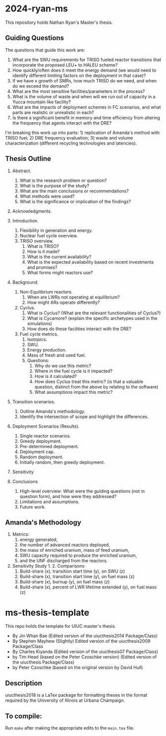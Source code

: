 # 2024-ryan-ms
This repository holds Nathan Ryan's Master's thesis.

## Guiding Questions
The questions that guide this work are:
1. What are the SWU requirements for TRISO fueled reactor transitions that incorporate the proposed LEU+ to HALEU scheme?
2. How quickly/often does it meet the energy demand (we would need to identify different limiting factors on the deployment in that case)?
3. If we have x growth of SMRs, how much TRISO do we need, and when do we exceed the demand?
4. What are the most sensitive facilities/parameters in the process?
5. What is the volume of waste and when will we run out of capacity in a Yucca mountain like facility?
6. What are the impacts of deployment schemes in FC scenarios, and what parts are realistic or unrealistic in each?
7. Is there a significant benefit in memory and time efficiency from altering the frequency that agents interact with the DRE?

I'm breaking this work up into parts: 1) replication of Amanda's method with
TRISO fuel; 2) DRE frequency evaluation; 3) waste and volume characterization
(different recycling technologies and latencies).

## Thesis Outline
1. Abstract.
   1. What is the research problem or question?
   2. What is the purpose of the study?
   3. What are the main conclusions or recommendations?
   4. What methods were used?
   5. What is the significance or implication of the findings?
2. Acknowledgments.
3. Introduction.
   1. Flexibility in generation and energy.
   2. Nuclear fuel cycle overview.
   3. TRISO overview.
      1. What is TRISO?
      2. How is it made?
      3. What is the current availability?
      4. What is the expected availability based on recent investments and promises?
      5. What forms might reactors use?
4. Background.
   1. Non-Equilibrium reactors.
      1. When are LWRs not operating at equilibrium?
      2. How might ARs operate differently?
   2. Cyclus.
      1. What is Cyclus? (What are the relevant functionalities of Cyclus?)
      2. What is Cycamore? (explain the specific archetypes used in the simulations)
      3. How does do these facilities interact with the DRE?
   3. Fuel cycle metrics.
      1. Isotopics.
      2. SWU.
      3. Energy production.
      4. Mass of fresh and used fuel.
      5. Questions:
         1. Why do we use this metric?
         2. Where in the fuel cycle is it impacted?
         3. How is it calculated?
         4. How does Cyclus treat this metric? (is that a valuable question, distinct from the above by relating to the software)
         5. What assumptions impact this metric?

5. Transition scenarios.
      1. Outline Amanda's methodology.
      2. Identify the intersection of scope and highlight the differences.
6. Deployment Scenarios (Results).
   1. Single reactor scenarios.
   2. Greedy deployment.
   3. Pre-determined deployment.
   4. Deployment cap.
   5. Random deployment.
   6. Initially random, then greedy deployment.
7. Sensitivity
8. Conclusions
   1. High-level overview: What were the guiding questions (not in question form), and how were they addressed?
   2. Limitations and assumptions.
   3. Future work.

## Amanda's Methodology
1. Metrics:
   1. energy generated,
   2. the number of advanced reactors deployed,
   3. the mass of enriched uranium, mass of feed uranium,
   4. SWU capacity required to produce the enriched uranium,
   5. and the UNF discharged from the reactors.
2. Sensitivity Study
   1. 
   2. Comparisons
      1. Build-share (x), transition start time (y), on SWU (z)
      2. Build-share (x), transition start time (y), on fuel mass (z)
      3. Build-share (x), burnup (y), on fuel mass (z)
      4. Build-share (x), percent of LWR lifetime extended (y), on fuel mass (z)

# ms-thesis-template
This repo holds the template for UIUC master's thesis.

- By Jin Whan Bae (Edited version of the uiucthesis2014 Package/Class)
- By Stephen Mayhew (Slightly) Edited version of the uiucthesis2009 Package/Class
- By Charles Kiyanda (Edited version of the uiucthesis07 Package/Class)
- by Tim Head (based on the Peter Czoschke version) (Edited version of the uiucthesis Package/Class)
- by Peter Czoschke (based on the original version by David Hull)

## Description
uiucthesis2018 is a LaTex package for formatting theses in the format required by the University of Illinois at Urbana Champaign.

## To compile:
Run `make` after making the appropriate edits to the `main.tex` file.